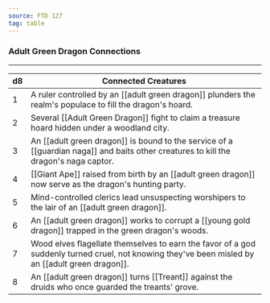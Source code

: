 ```yaml
---
source: FTD 127
tag: table
---
```


### Adult Green Dragon Connections
---
|d8|Connected Creatures|
|----|------------|
|1|A ruler controlled by an [[adult green dragon]] plunders the realm's populace to fill the dragon's hoard.|
|2|Several [[Adult Green Dragon]] fight to claim a treasure hoard hidden under a woodland city.|
|3|An [[adult green dragon]] is bound to the service of a [[guardian naga]] and baits other creatures to kill the dragon's naga captor.|
|4|[[Giant Ape]] raised from birth by an [[adult green dragon]] now serve as the dragon's hunting party.|
|5|Mind-controlled clerics lead unsuspecting worshipers to the lair of an [[adult green dragon]].|
|6|An [[adult green dragon]] works to corrupt a [[young gold dragon]] trapped in the green dragon's woods.|
|7|Wood elves flagellate themselves to earn the favor of a god suddenly turned cruel, not knowing they've been misled by an [[adult green dragon]].|
|8|An [[adult green dragon]] turns [[Treant]] against the druids who once guarded the treants' grove.|
